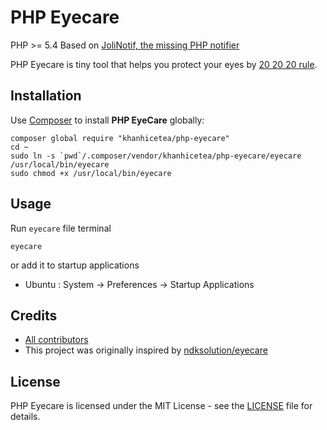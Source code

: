 # PHP Eyecare

PHP >= 5.4
Based on [JoliNotif, the missing PHP notifier](https://github.com/jolicode/JoliNotif)

PHP Eyecare is tiny tool that helps you protect your eyes by [20 20 20 rule](http://en.wikipedia.org/wiki/Computer_vision_syndrome#Therapy).

## Installation

Use [Composer](http://getcomposer.org/) to install **PHP EyeCare** globally:

```shell
composer global require "khanhicetea/php-eyecare"
cd ~
sudo ln -s `pwd`/.composer/vendor/khanhicetea/php-eyecare/eyecare /usr/local/bin/eyecare
sudo chmod +x /usr/local/bin/eyecare
```

## Usage

Run `eyecare` file terminal

```shell
eyecare
```

or add it to startup applications

- Ubuntu : System -> Preferences -> Startup Applications

## Credits

* [All contributors](https://github.com/khanhicetea/php-eyecare/graphs/contributors)
* This project was originally inspired by [ndksolution/eyecare](https://github.com/ndksolution/eyecare)

## License

PHP Eyecare is licensed under the MIT License - see the [LICENSE](LICENSE) file
for details.